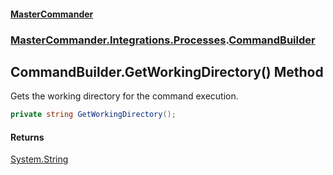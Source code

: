 #### [MasterCommander](MasterCommander.md 'MasterCommander')
### [MasterCommander.Integrations.Processes](MasterCommander.Integrations.Processes.md 'MasterCommander.Integrations.Processes').[CommandBuilder](CommandBuilder.md 'MasterCommander.Integrations.Processes.CommandBuilder')

## CommandBuilder.GetWorkingDirectory() Method

Gets the working directory for the command execution.

```csharp
private string GetWorkingDirectory();
```

#### Returns
[System.String](https://docs.microsoft.com/en-us/dotnet/api/System.String 'System.String')